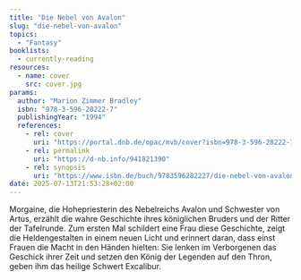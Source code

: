 ```yaml
---
title: "Die Nebel von Avalon"
slug: "die-nebel-von-avalon"
topics:
  - "Fantasy"
booklists:
  - currently-reading
resources:
  - name: cover
    src: cover.jpg
params:
  author: "Marion Zimmer Bradley"
  isbn: "978-3-596-28222-7"
  publishingYear: "1994"
  references:
    - rel: cover
      uri: "https://portal.dnb.de/opac/mvb/cover?isbn=978-3-596-28222-7"
    - rel: permalink
      uri: "https://d-nb.info/941821390"
    - rel: synopsis
      uri: "https://www.isbn.de/buch/9783596282227/die-nebel-von-avalon"
date: 2025-07-13T21:53:28+02:00
---
```

Morgaine, die Hohepriesterin des Nebelreichs Avalon und Schwester von Artus, 
erzählt die wahre Geschichte ihres königlichen Bruders und der Ritter der 
Tafelrunde. Zum ersten Mal schildert eine Frau diese Geschichte, zeigt die 
Heldengestalten in einem neuen Licht und erinnert daran, dass einst Frauen die 
Macht in den Händen hielten: Sie lenken im Verborgenen das Geschick ihrer Zeit 
und setzen den König der Legenden auf den Thron, geben ihm das heilige Schwert 
Excalibur.